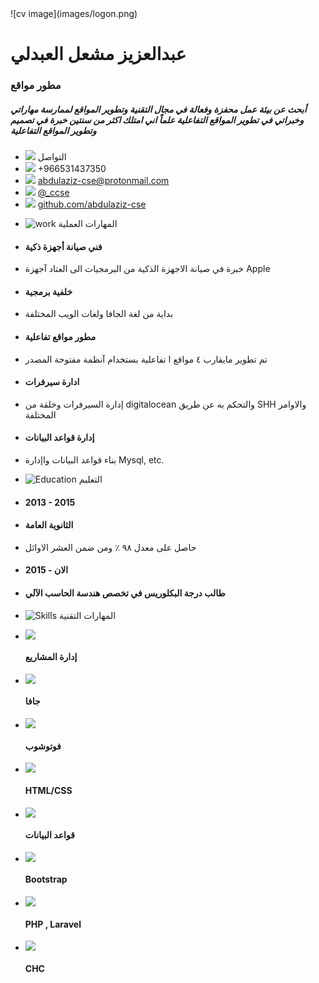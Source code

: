 
<div class="container">

<div class="col-xs-12 col-sm-7 col-sm-push-5 section1">![cv image](images/logon.png)

<div>

# عبدالعزيز مشعل العبدلي

</div>

<div>

### مطور مواقع

</div>

<div>

##### أبحث عن بيئة عمل محفزة وفعالة في مجال التقنية وتطوير المواقع لممارسة مهاراتي وخبراتي في تطوير المواقع التفاعلية علماً اني امتلك اكثر من سنتين خبرة في تصميم وتطوير المواقع التفاعلية

</div>

</div>

<div class="col-xs-12 col-sm-5 col-sm-pull-7 section2">

*   ![](images/contact.png) <label>التواصل</label>
*   ![](images/call.png) <label>+966531437350</label>
*   ![](images/email.png) <label>[abdulaziz-cse@protonmail.com](abdulaziz-cse@protonmail.com)</label>
*   ![](images/twitter.png) <label>[@_ccse](https://twitter.com/_ccse)</label>
*   ![](images/github.png) <label>[github.com/abdulaziz-cse](https://github.com/abdulaziz-cse)</label>

</div>

<div class="section3 col-xs-12 col-sm-7">

*   ![work](images/work.png) <label>المهارات العملية</label>

<div class="timeline1">

<div class="work_boxz work_box0">

*   #### **فني صیانة أجھزة ذكیة**

*   خبرة في صيانة الاجهزة الذكية من البرمجيات الى العتاد آجهزة Apple

</div>

<div class="work_boxz work_box2">

*   #### **خلفية برمجية**

*   بداية من لغة الجافا ولغات الويب المختلفة

</div>

<div class="work_boxz work_box1">

*   #### **مطور مواقع تفاعلية**

*   تم تطوير مايقارب ٤ مواقع ا تفاعلية بستخدام آنظمة مفتوحة المصدر

</div>

<div class="work_boxz work_box3">

*   #### **ادارة سيرفرات**

*   إدارة السيرفرات وخلقة من digitalocean والتحكم به عن طريق SHH والاوامر المختلفة

</div>

<div class="work_boxz work_box4">

*   #### **إدارة قواعد البيانات**

*   بناء قواعد البيانات واإدارة Mysql, etc.

</div>

</div>

</div>

<div class="section4 col-xs-12 col-sm-5">

*   ![Education](images/edu.png) <label>التعليم</label>

<div class="timeline2">

<div class="work_boxy worky_box1">

*   #### 2013 - 2015

*   #### **الثانوية العامة**

*   حاصل على معدل ٩٨ ٪ ومن ضمن العشر الاوائل

</div>

<div class="work_boxy worky_box2">

*   #### 2015 - الان

*   #### **طالب درجة البكلوريس في تخصص هندسة الحاسب الآلي**

</div>

</div>

</div>

<div class="section4 col-xs-12 col-sm-7">

*   ![Skills](images/skills.png) <label>المهارات التقنية</label>

*   ![](images/pm.png)

    #### إدارة المشاريع

*   ![](images/js.png)

    #### جافا

*   ![](images/ps.png)

    #### فوتوشوب

*   ![](images/hc.png)

    #### HTML/CSS

*   ![](images/db.png)

    #### قواعد البيانات

*   ![](images/id.png)

    #### Bootstrap

*   ![](images/id.png)

    #### PHP , Laravel

*   ![](images/id.png)

    #### CHC

</div>

</div>
